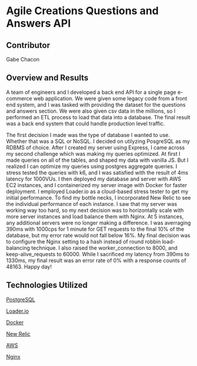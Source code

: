 # Agile Creations Questions and Answers API

## Contributor

Gabe Chacon

## Overview and Results

A team of engineers and I developed a back end API for a single page e-commerce web application. We were given some legacy code from a front end system, and I was tasked with providing the dataset for the questions and answers section.  We were also given csv data in the millions, so I performed an ETL process to load that data into a database. The final result was a back end system that could handle production level traffic.

The first decision I made was the type of database I wanted to use. Whether that was a SQL or NoSQL. I decided on utilyzing PosgreSQL as my RDBMS of choice. After I created my server using Express, I came across my second challenge which was making my queries optimized. At first I made queries on all of the tables, and shaped my data with vanilla JS. But I realized I can optimize my queries using postgres aggregate queries. I stress tested the queries with k6, and I was satisfied with the result of 4ms latency for 1000VUs. I then deployed my database and server with AWS EC2 instances, and I containerized my server image with Docker for faster deployment. I employed Loader.io as a cloud-based stress tester to get my initial performance. To find my bottle necks, I incorporated New Relic to see the individual performance of each instance. I saw that my server was working way too hard, so my next decision was to horizontally scale with more server instances and load balance them with Nginx. At 5 instances, any additional servers were no longer making a difference. I was averraging 390ms with 1000cps for 1 minute for GET requests to the final 10% of the database, but my error rate would not fall below 16%. My final decision was to configure the Nginx setting to a hash instead of round robbin load-balancing technique. I also raised the worker_connection to 8000, and keep-alive_requests to 60000. While I sacrificed my latency from 390ms to 1330ms, my final result was an error rate of 0% with a response counts of 48163. Happy day!

## Technologies Utilized

<a href="https://www.postgresql.org/">PostgreSQL</a>

<a href="https://loader.io//">Loader.io</a>

<a href="https://www.docker.com/">Docker</a>

<a href="https://newrelic.com/">New Relic</a>

<a href="https://aws.amazon.com/">AWS</a>

<a href="https://www.nginx.com/">Nginx</a>
